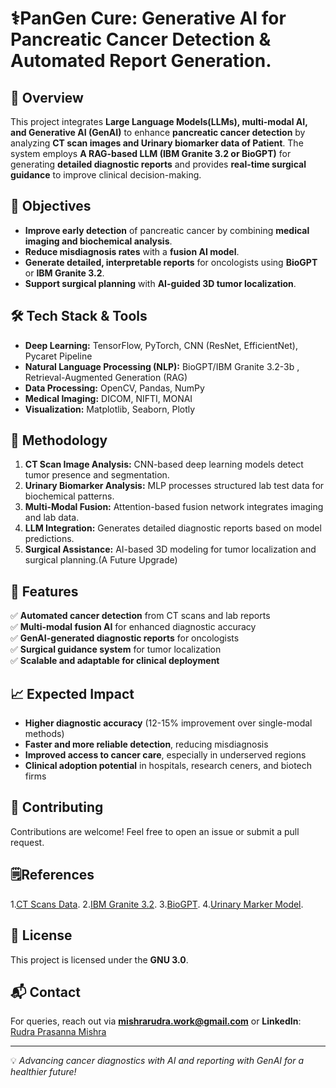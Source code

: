 # ⚕️PanGen Cure: Generative AI for Pancreatic Cancer Detection & Automated Report Generation.

## 🚀 Overview
This project integrates **Large Language Models(LLMs), multi-modal AI, and Generative AI (GenAI)** to enhance **pancreatic cancer detection** by analyzing **CT scan images and Urinary biomarker data of Patient**. The system employs **A RAG-based LLM (IBM Granite 3.2 or BioGPT)** for generating **detailed diagnostic reports** and provides **real-time surgical guidance** to improve clinical decision-making.

## 🎯 Objectives
- **Improve early detection** of pancreatic cancer by combining **medical imaging and biochemical analysis**.
- **Reduce misdiagnosis rates** with a **fusion AI model**.
- **Generate detailed, interpretable reports** for oncologists using **BioGPT** or **IBM Granite 3.2**.
- **Support surgical planning** with **AI-guided 3D tumor localization**.

## 🛠️ Tech Stack & Tools
- **Deep Learning:** TensorFlow, PyTorch, CNN (ResNet, EfficientNet), Pycaret Pipeline
- **Natural Language Processing (NLP):** BioGPT/IBM Granite 3.2-3b , Retrieval-Augmented Generation (RAG)
- **Data Processing:** OpenCV, Pandas, NumPy
- **Medical Imaging:** DICOM, NIFTI, MONAI
- **Visualization:** Matplotlib, Seaborn, Plotly

## 🔬 Methodology
1. **CT Scan Image Analysis:** CNN-based deep learning models detect tumor presence and segmentation.
2. **Urinary Biomarker Analysis:** MLP processes structured lab test data for biochemical patterns.
3. **Multi-Modal Fusion:** Attention-based fusion network integrates imaging and lab data.
4. **LLM Integration:** Generates detailed diagnostic reports based on model predictions.
5. **Surgical Assistance:** AI-based 3D modeling for tumor localization and surgical planning.(A Future Upgrade)

## 📌 Features
✅ **Automated cancer detection** from CT scans and lab reports  
✅ **Multi-modal fusion AI** for enhanced diagnostic accuracy  
✅ **GenAI-generated diagnostic reports** for oncologists  
✅ **Surgical guidance system** for tumor localization  
✅ **Scalable and adaptable for clinical deployment**  

## 📈 Expected Impact
- **Higher diagnostic accuracy** (12-15% improvement over single-modal methods)
- **Faster and more reliable detection**, reducing misdiagnosis
- **Improved access to cancer care**, especially in underserved regions
- **Clinical adoption potential** in hospitals, research ceners, and biotech firms

## 🤝 Contributing
Contributions are welcome! Feel free to open an issue or submit a pull request.

## 🗒️References
1.[CT Scans Data](http://medicaldecathlon.com/).
2.[IBM Granite 3.2](https://huggingface.co/ibm-granite).
3.[BioGPT](https://huggingface.co/microsoft/biogpt).
4.[Urinary Marker Model](https://www.kaggle.com/code/gkitchen/predicting-pancreatic-cancer/input).

## 📜 License
This project is licensed under the **GNU 3.0**.

## 📬 Contact
For queries, reach out via **mishrarudra.work@gmail.com** or **LinkedIn**: [Rudra Prasanna Mishra](https://linkedin.com/in/rudra-mishra)


---
💡 *Advancing cancer diagnostics with AI and reporting with GenAI for a healthier future!*
